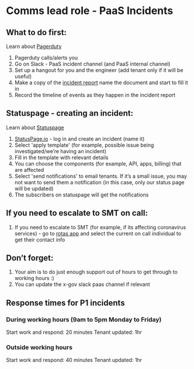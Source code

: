 # Comms lead role - PaaS Incidents

## What to do first:
Learn about [Pagerduty](/team/pagerduty/)

1. Pagerduty calls/alerts you
1. Go on Slack - PaaS incident channel (and PaaS internal channel)
1. Set up a hangout for you and the engineer (add tenant only if it will be useful)
1. Make a copy of the [incident report](https://docs.google.com/document/d/1U2F6TLrrKTuDkYCtkW4DXryiaPoGDPmrZ-b2Teibjvo/) name the document and start to fill it in
1. Record the timeline of events as they happen in the incident report

## Statuspage - creating an incident:

Learn about [Statuspage](/team/statuspage/)

1. [StatusPage.io](https://www.statuspage.io/) - log in and create an incident (name it)
1. Select 'apply template' (for example, possible issue being investigated/we’re having an incident)
1. Fill in the template with relevant details
1. You can choose the components (for example, API, apps, billing) that are affected
1. Select 'send notifications' to email tenants. If it’s a small issue, you may not want to send them a notification (in this case, only our status page will be updated)
1. The subscribers on statuspage will get the notifications

## If you need to escalate to SMT on call:
1. If you need to escalate to SMT (for example, if its affecting coronavirus services) - go to [rotas app](https://rotas.cloudapps.digital/teams/techops-management-escalations) and select the current on call individual to get their contact info 

## Don’t forget:
1. Your aim is to do just enough support out of hours to get through to working hours :)
1. You can update the x-gov slack paas channel if relevant

## Response times for P1 incidents

### During working hours (9am to 5pm Monday to Friday) 

Start work and respond: 20 minutes
Tenant updated: 1hr

### Outside working hours

Start work and respond: 40 minutes
Tenant updated: 1hr
